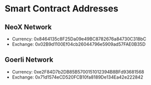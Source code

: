 # Smart Contract Addresses

## NeoX Network

- Currency: 0x8464135c8F25Da09e49BC8782676a84730C318bC
- Exchange: 0x02B9d1100Ef04cb26044796e5909ad57FAE0B35D

## Goerli Network

- Currency: 0xe2F84D7b2DB85B5700151012394B8BFd93681568
- Exchange: 0x71d1574eCD520FCB10fa8189De134Ea42e222842
